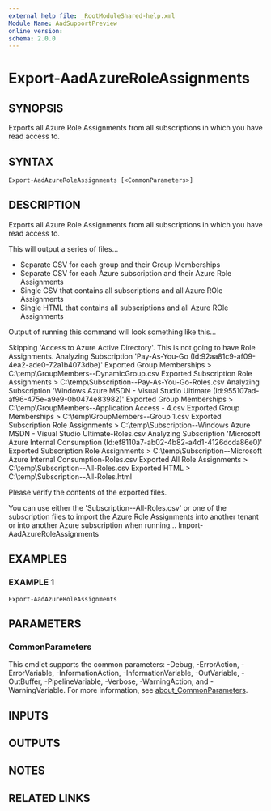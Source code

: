 ```yaml
---
external help file: _RootModuleShared-help.xml
Module Name: AadSupportPreview
online version:
schema: 2.0.0
---
```


# Export-AadAzureRoleAssignments

## SYNOPSIS
Exports all Azure Role Assignments from all subscriptions in which you have read access to.

## SYNTAX

```
Export-AadAzureRoleAssignments [<CommonParameters>]
```

## DESCRIPTION
Exports all Azure Role Assignments from all subscriptions in which you have read access to.

This will output a series of files...
* Separate CSV for each group and their Group Memberships
* Separate CSV for each Azure subscription and their Azure Role Assignments
* Single CSV that contains all subscriptions and all Azure ROle Assignments
* Single HTML that contains all subscriptions and all Azure ROle Assignments

Output of running this command will look something like this...

Skipping 'Access to Azure Active Directory'.
This is not going to have Role Assignments.
Analyzing Subscription 'Pay-As-You-Go (Id:92aa81c9-af09-4ea2-ade0-72a1b4073dbe)'
Exported Group Memberships
 \> C:\temp\GroupMembers--DynamicGroup.csv
Exported Subscription Role Assignments
 \> C:\temp\Subscription--Pay-As-You-Go-Roles.csv
Analyzing Subscription 'Windows Azure MSDN - Visual Studio Ultimate (Id:955107ad-af96-475e-a9e9-0b0474e83982)'
Exported Group Memberships
 \> C:\temp\GroupMembers--Application Access - 4.csv
Exported Group Memberships
 \> C:\temp\GroupMembers--Group 1.csv
Exported Subscription Role Assignments
 \> C:\temp\Subscription--Windows Azure MSDN - Visual Studio Ultimate-Roles.csv
Analyzing Subscription 'Microsoft Azure Internal Consumption (Id:ef8110a7-ab02-4b82-a4d1-4126dcda86e0)'
Exported Subscription Role Assignments
 \> C:\temp\Subscription--Microsoft Azure Internal Consumption-Roles.csv
Exported All Role Assignments
 \> C:\temp\Subscription--All-Roles.csv
Exported HTML
 \> C:\temp\Subscription--All-Roles.html


Please verify the contents of the exported files.

You can use either the 'Subscription--All-Roles.csv' or one of the subscription files to import the Azure Role Assignments into another tenant or into another Azure subscription when running...
Import-AadAzureRoleAssignments

## EXAMPLES

### EXAMPLE 1
```
Export-AadAzureRoleAssignments
```

## PARAMETERS

### CommonParameters
This cmdlet supports the common parameters: -Debug, -ErrorAction, -ErrorVariable, -InformationAction, -InformationVariable, -OutVariable, -OutBuffer, -PipelineVariable, -Verbose, -WarningAction, and -WarningVariable. For more information, see [about_CommonParameters](http://go.microsoft.com/fwlink/?LinkID=113216).

## INPUTS

## OUTPUTS

## NOTES

## RELATED LINKS
